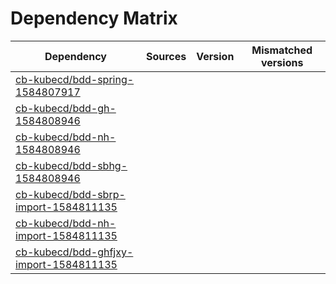 # Dependency Matrix

Dependency | Sources | Version | Mismatched versions
---------- | ------- | ------- | -------------------
[cb-kubecd/bdd-spring-1584807917](https://github.com/cb-kubecd/bdd-spring-1584807917.git) |  | []() | 
[cb-kubecd/bdd-gh-1584808946](https://github.com/cb-kubecd/bdd-gh-1584808946.git) |  | []() | 
[cb-kubecd/bdd-nh-1584808946](https://github.com/cb-kubecd/bdd-nh-1584808946.git) |  | []() | 
[cb-kubecd/bdd-sbhg-1584808946](https://github.com/cb-kubecd/bdd-sbhg-1584808946.git) |  | []() | 
[cb-kubecd/bdd-sbrp-import-1584811135](https://github.com/cb-kubecd/bdd-sbrp-import-1584811135.git) |  | []() | 
[cb-kubecd/bdd-nh-import-1584811135](https://github.com/cb-kubecd/bdd-nh-import-1584811135.git) |  | []() | 
[cb-kubecd/bdd-ghfjxy-import-1584811135](https://github.com/cb-kubecd/bdd-ghfjxy-import-1584811135.git) |  | []() | 
